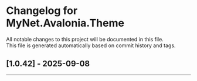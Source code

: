 # Changelog for MyNet.Avalonia.Theme

All notable changes to this project will be documented in this file.  
This file is generated automatically based on commit history and tags.




## [1.0.42] - 2025-09-08











---

